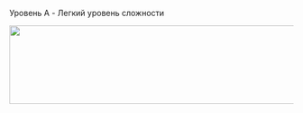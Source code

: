 Уровень A - Легкий уровень сложности

<p align="center">
  <img src="https://github.com/Macc0de/C_collection/assets/138070020/5ac715e8-e63d-47e3-8c69-7bfaa4083b1a" width=630 height=140>
</p>
